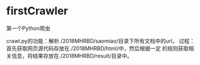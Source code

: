 # firstCrawler
第一个Python爬虫

crawl.py的功能：解析./2018MHRBD/saomiao/目录下所有文档中的url，
过程：首先获取网页源代码存放在./2018MHRBD/html/中，然后根据一定
的规则获取相关信息，将结果存放在./2018MHRBD/result/目录中。
